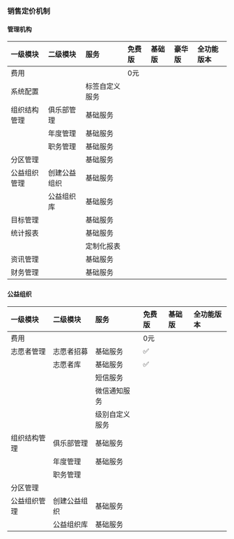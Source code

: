 ### 销售定价机制

#### 管理机构

| 一级模块 | 二级模块 | 服务 | 免费版 | 基础版 | 豪华版 | 全功能版本 |
| :--- | :--- | :--- | :--- | :--- | :--- | :--- |
| 费用 |  |  | 0元 |  |  |  |
| 系统配置 |  | 标签自定义服务 |  |  |  |  |
| 组织结构管理 | 俱乐部管理 | 基础服务 |  |  |  |  |
|  | 年度管理 | 基础服务 |  |  |  |  |
|  | 职务管理 | 基础服务 |  |  |  |  |
| 分区管理 |  | 基础服务 |  |  |  |  |
| 公益组织管理 | 创建公益组织 | 基础服务 |  |  |  |  |
|  | 公益组织库 | 基础服务 |  |  |  |  |
| 目标管理 |  | 基础服务 |  |  |  |  |
| 统计报表 |  | 基础服务 |  |  |  |  |
|  |  | 定制化报表 |  |  |  |  |
| 资讯管理 |  | 基础服务 |  |  |  |  |
| 财务管理 |  | 基础服务 |  |  |  |  |

### 

#### 公益组织

| 一级模块 | 二级模块 | 服务 | 免费版 | 基础版 | 全功能版本 |
| :--- | :--- | :--- | :--- | :--- | :--- |
| 费用 |  |  | 0元 |  |  |
| 志愿者管理 | 志愿者招募 | 基础服务 | ✅ |  |  |
|  | 志愿者库 | 基础服务 | ✅ |  |  |
|  |  | 短信服务 |  |  |  |
|  |  | 微信通知服务 |  |  |  |
|  |  | 级别自定义服务 |  |  |  |
| 组织结构管理 | 俱乐部管理 | 基础服务 |  |  |  |
|  | 年度管理 | 基础服务 |  |  |  |
|  | 职务管理 |  |  |  |  |
| 分区管理 |  |  |  |  |  |
| 公益组织管理 | 创建公益组织 | 基础服务 |  |  |  |
|  | 公益组织库 | 基础服务 |  |  |  |



